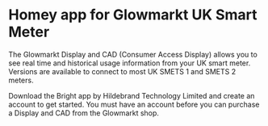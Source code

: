 # Homey app for Glowmarkt UK Smart Meter

The Glowmarkt Display and CAD (Consumer Access Display) allows you to see real time and historical usage information from your UK smart meter. Versions are available to connect to most UK SMETS 1 and SMETS 2 meters. 

Download the Bright app by Hildebrand Technology Limited and create an account to get started. You must have an account before you can purchase a Display and CAD from the Glowmarkt shop.
